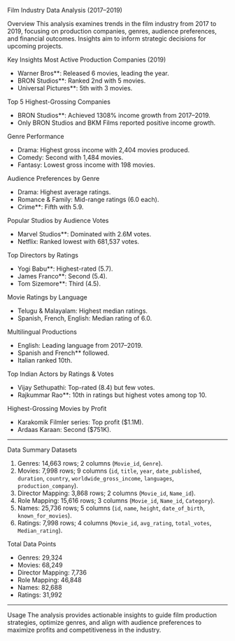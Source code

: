 Film Industry Data Analysis (2017–2019)

Overview
This analysis examines trends in the film industry from 2017 to 2019, focusing on production companies, genres, audience preferences, and financial outcomes. Insights aim to inform strategic decisions for upcoming projects.

Key Insights
Most Active Production Companies (2019)
- Warner Bros**: Released 6 movies, leading the year.
- BRON Studios**: Ranked 2nd with 5 movies.
- Universal Pictures**: 5th with 3 movies.

Top 5 Highest-Grossing Companies
- BRON Studios**: Achieved 1308% income growth from 2017–2019.
- Only BRON Studios and BKM Films reported positive income growth.

Genre Performance
- Drama: Highest gross income with 2,404 movies produced.
- Comedy: Second with 1,484 movies.
- Fantasy: Lowest gross income with 198 movies.

Audience Preferences by Genre
- Drama: Highest average ratings.
- Romance & Family: Mid-range ratings (6.0 each).
- Crime**: Fifth with 5.9.

Popular Studios by Audience Votes
- Marvel Studios**: Dominated with 2.6M votes.
- Netflix: Ranked lowest with 681,537 votes.

Top Directors by Ratings
- Yogi Babu**: Highest-rated (5.7).
- James Franco**: Second (5.4).
- Tom Sizemore**: Third (4.5).

Movie Ratings by Language
- Telugu & Malayalam: Highest median ratings.
- Spanish, French, English: Median rating of 6.0.

Multilingual Productions
- English: Leading language from 2017–2019.
- Spanish and French** followed.
- Italian ranked 10th.

Top Indian Actors by Ratings & Votes
- Vijay Sethupathi: Top-rated (8.4) but few votes.
- Rajkummar Rao**: 10th in ratings but highest votes among top 10.

Highest-Grossing Movies by Profit
- Karakomik Filmler series: Top profit ($1.1M).
- Ardaas Karaan: Second ($751K).

---

Data Summary
Datasets
1. Genres: 14,663 rows; 2 columns (`Movie_id`, `Genre`).
2. Movies: 7,998 rows; 9 columns (`id`, `title`, `year`, `date_published`, `duration`, `country`, `worldwide_gross_income`, `languages`, `production_company`).
3. Director Mapping: 3,868 rows; 2 columns (`Movie_id`, `Name_id`).
4. Role Mapping: 15,616 rows; 3 columns (`Movie_id`, `Name_id`, `Category`).
5. Names: 25,736 rows; 5 columns (`id`, `name`, `height`, `date_of_birth`, `known_for_movies`).
6. Ratings: 7,998 rows; 4 columns (`Movie_id`, `avg_rating`, `total_votes`, `Median_rating`).

Total Data Points
- Genres: 29,324
- Movies: 68,249
- Director Mapping: 7,736
- Role Mapping: 46,848
- Names: 82,688
- Ratings: 31,992

---

Usage
The analysis provides actionable insights to guide film production strategies, optimize genres, and align with audience preferences to maximize profits and competitiveness in the industry.
